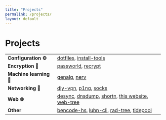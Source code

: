 ```yaml
---
title: "Projects"
permalink: /projects/
layout: default
---
```

# Projects

<table>
  <tbody>
    <tr>
      <td><b>Configuration ⚙️</b></td>
      <td>
        <a href="/projects/dotfiles/">dotfiles</a>,
        <a href="/projects/install-tools/">install-tools</a>
      </td>
    </tr>
    <tr>
      <td><b>Encryption 🔐</b></td>
      <td>
        <a href="/projects/passworld/">passworld</a>,
        <a href="/projects/recrypt/">recrypt</a>
      </td>
    </tr>
    <tr>
      <td><b>Machine learning 🤖</b></td>
      <td>
        <a href="/projects/genalg/">genalg</a>,
        <a href="/projects/nerv/">nerv</a>
      </td>
    </tr>
    <tr>
      <td><b>Networking 📶</b></td>
      <td>
        <a href="/projects/diy-vpn/">diy-vpn</a>,
        <a href="/projects/p1ng/">p1ng</a>,
        <a href="/projects/socks/">socks</a>
      </td>
    </tr>
    <tr>
      <td><b>Web 🌐</b></td>
      <td>
        <a href="/projects/desync/">desync</a>,
        <a href="/projects/dnsdump/">dnsdump</a>,
        <a href="/projects/shortn/">shortn</a>,
        <a href="/projects/this-website/">this website</a>,
        <a href="/projects/web-tree/">web-tree</a>
      </td>
    </tr>
    <tr>
      <td><b>Other</b></td>
      <td>
        <a href="/projects/bencode-hs/">bencode-hs</a>,
        <a href="/projects/luhn-cli/">luhn-cli</a>,
        <a href="/projects/rad-tree/">rad-tree</a>,
        <a href="/projects/tidepool/">tidepool</a>
      </td>
    </tr>
  </tbody>
</table>
